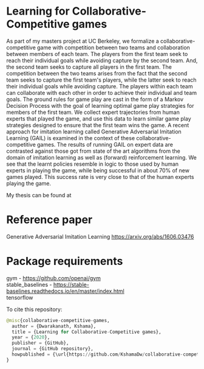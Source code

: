 # Learning for Collaborative-Competitive games

As part of my masters project at UC Berkeley, we formalize a collaborative-competitive game with competition between two teams and collaboration between members of each team. The players from the first team seek to reach their individual goals while avoiding capture by the second team. And, the second team seeks to capture all players in the first team. The competition between the two teams arises from the fact that the second team seeks to capture the first team's players, while the latter seek to reach their individual goals while avoiding capture. The players within each team can collaborate with each other in order to achieve their individual and team goals. The ground rules for game play are cast in the form of a Markov Decision Process with the goal of learning optimal game play strategies for members of the first team. We collect expert trajectories from human experts that played the game, and use this data to learn similar game play strategies designed to ensure that the first team wins the game. A recent approach for imitation learning called Generative Adversarial Imitation Learning (GAIL) is examined in the context of these collaborative-competitive games. The results of running GAIL on expert data are contrasted against those got from state of the art algorithms from the domain of imitation learning as well as (forward) reinforcement learning. We see that the learnt policies resemble in logic to those used by human experts in playing the game, while being successful in about 70\% of new games played. This success rate is very close to that of the human experts playing the game. 

My thesis can be found at 

# Reference paper
Generative Adversarial Imitation Learning https://arxiv.org/abs/1606.03476

# Package requirements
gym - https://github.com/openai/gym \
stable_baselines - https://stable-baselines.readthedocs.io/en/master/index.html \
tensorflow

To cite this repository:
```python
@misc{collaborative-competitive-games,
  author = {Dwarakanath, Kshama},
  title = {Learning for Collaborative-Competitive games},
  year = {2020},
  publisher = {GitHub},
  journal = {GitHub repository},
  howpublished = {\url{https://github.com/KshamaDw/collaborative-competitive-games}},
}
```
